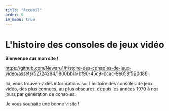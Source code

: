 ```yaml
---
title: "Accueil"
order: 0
in_menu: true
---
```

# L'histoire des consoles de jeux vidéo

**Bienvenue sur mon site !**

https://github.com/Newaru1/histoire-des-consoles-de-jeux-video/assets/52724284/1800bb1a-bf90-45c9-bcac-9e059f520d86

Ici, vous trouverez des informations sur l'histoire des consoles de jeux vidéo, des plus connues, au plus obscures, depuis les années 1970 à nos jours par génération de consoles.

Je vous souhaite une bonne visite ! 
